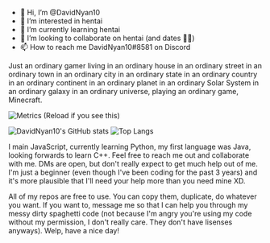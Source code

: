 - 👋 Hi, I’m @DavidNyan10
- 👀 I’m interested in hentai
- 🌱 I’m currently learning hentai
- 💞️ I’m looking to collaborate on hentai (and dates 🥺💜)
- 📫 How to reach me DavidNyan10#8581 on Discord

<!---
DavidNyan10/DavidNyan10 is a ✨ special ✨ repository because its `README.md` (this file) appears on your GitHub profile.
You can click the Preview link to take a look at your changes.
--->


Just an ordinary gamer living in an ordinary house in an ordinary street in an ordinary town in an ordinary city in an ordinary state in an ordinary country in an ordinary continent in an ordinary planet in an ordinary Solar System in an ordinary galaxy in an ordinary universe, playing an ordinary game, Minecraft.


![Metrics (Reload if you see this)](https://metrics.lecoq.io/DavidNyan10?template=classic&repositories.forks=true&isocalendar=1&activity=1&isocalendar.duration=half-year&activity.limit=5&activity.load=300&activity.days=14&activity.filter=all&activity.visibility=all&activity.timestamps=false&config.timezone=Asia%2FRangoon)

![DavidNyan10's GitHub stats](https://github-readme-stats.vercel.app/api?username=DavidNyan10&show_icons=true&theme=dracula)
![Top Langs](https://github-readme-stats.vercel.app/api/top-langs/?username=DavidNyan10&layout=compact&langs_count=8)



I main JavaScript, currently learning Python, my first language was Java, looking forwards to learn C++. Feel free to reach me out and collaborate with me. DMs are open, but don't really expect to get much help out of me. I'm just a beginner (even though I've been coding for the past 3 years) and it's more plausible that I'll need your help more than you need mine XD. 

All of my repos are free to use. You can copy them, duplicate, do whatever you want. If you want to, message me so that I can help you through my messy dirty spaghetti code (not because I'm angry you're using my code without my permission, I don't really care. They don't have lisenses anyways). Welp, have a nice day!
